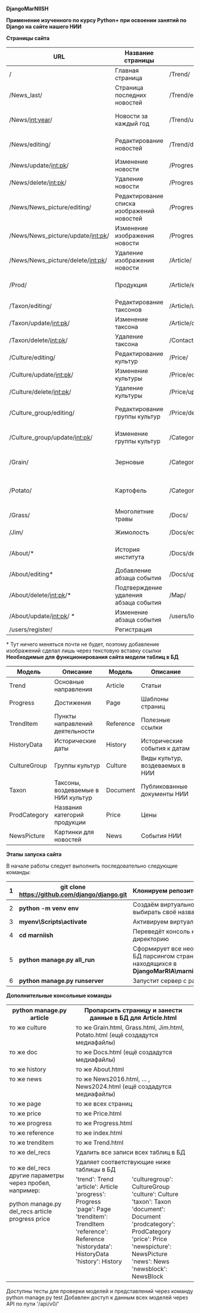 ﻿**DjangoMarNIISH**

**Применение изученного по курсу Python+ при освоении занятий по Django на сайте нашего НИИ**

**Страницы сайта**

URL | Название страницы | URL | Название страницы  
-- | --- | --- | ---  
/ | Главная страница | /Trend/ | Направления деятельности  
/News_last/ | Страница последних новостей | /Trend/editing/ | Редактирование направлений деятельности  
/News/<int:year>/ | Новости за каждый год | /Trend/update/<int:pk>/ | Изменение направления деятельности  
/News/editing/ | Редактирование новостей | /Trend/delete/<int:pk>/ | Удаление направления деятельности  
/News/update/<int:pk>/ | Изменение новости | /Progress/ | Достижения  
/News/delete/<int:pk>/ | Удаление новости | /Progress/editing/ | Редактирование достижений  
/News/News_picture/editing/ | Редактирование списка изображений новостей | /Progress/update/<int:pk>/ | Изменение достижений  
/News/News_picture/update/<int:pk>/ | Изменение изображения новости | /Progress/delete/<int:pk>/ | Удаление достижений  
/News/News_picture/delete/<int:pk>/ | Удаление изображения новости | /Article/ | Статьи  
/Prod/ | Продукция | /Article/editing/ | Редактирование списка статей НИИ  
/Taxon/editing/ | Редактирование таксонов | /Article/update/<int:pk>/ | Изменение статьи  
/Taxon/update/<int:pk>/ | Изменение таксона | /Article/delete/<int:pk>/ | Подтверждение удаления статьи  
/Taxon/delete/<int:pk>/ | Удаление таксона | /Contact/ | Контакты  
/Culture/editing/ | Редактирование культур | /Price/ | Прайс  
/Culture/update/<int:pk>/ | Изменение культуры | /Price/editing/ | Редактирование прайса  
/Culture/delete/<int:pk>/ | Удаление культуры | /Price/update/<int:pk>/ | Изменение прайса  
/Culture_group/editing/ | Редактирование группы культур | /Price/delete/<int:pk>/ | Подтверждение удаления прайса  
/Culture_group/update/<int:pk>/ | Изменение группы культур  | /Category/editing/  | Редактирование категорий продукции  
/Grain/ | Зерновые  | /Category/update/<int:pk>/  | Изменение категории продукции  
/Potato/ | Картофель  | /Category/delete/<int:pk>/  | Подтверждение удаления категории продукции  
/Grass/ | Многолетние травы  | /Docs/  | Документы  
/Jim/ | Жимолость  | /Docs/editing/  | Редактирование документов  
/About/* | История института  | /Docs/delete/<int:pk>/  | Подтверждение удаления документа  
/About/editing* | Добавление абзаца события  | /Docs/update/<int:pk>/  | Изменение документа  
/About/delete/<int:pk>/* | Подтверждение удаления абзаца события  | /Map/  | Карта сайта  
/About/update/<int:pk>/ * | Изменение абзаца события   | /users/login/ | Вход
/users/register/ | Регистрация


\* Тут ничего меняться почти не будет, поэтому добавление изображений сделал лишь через текстовую вставку ссылки
**Необходимые для функционирования сайта модели таблиц в БД**

Модель | Описание | Модель | Описание  
--- | --- | --- | ---  
Trend | Основные направления | Article | Статьи  
Progress | Достижения | Page | Шаблоны страниц  
TrendItem | Пункты направлений деятельности | Reference | Полезные ссылки  
HistoryData | Исторические даты | History | Исторические события к датам  
CultureGroup | Группы культур | Culture | Виды культур, воздеваемых в НИИ  
Taxon | Таксоны, воздеваемые в НИИ культур | Document | Публикованные документы НИИ  
ProdCategory | Названия категорий продукции | Price | Цены  
NewsPicture | Картинки для новостей | News | События НИИ  

**Этапы запуска сайта**

В начале работы следует выполнить последовательно следующие команды:

|1| **git clone https://github.com/django/django.git** |Клонируем репозиторий|
| :- |----------------------------------------------------| :- |
|2| **python -m venv env**                             |Создаём виртуальное окружение (можно выбирать своё название для env)|
|3| **myenv\Scripts\activate**                         |Активируем виртуальное окружение|
|4| **cd marniish**                                    |Переведёт консоль на рабочую директорию|
|5| **python manage.py all\_run**                      |Сформирует все необходимые таблицы в БД парсингом страниц сайта, находящихся в **DjangoMarRIA\marniish\templates\MarRIA**|
|6| **python manage.py runserver**                     |Запустит сервер с рабочим сайтом|

**Дополнительные консольные команды**

<table><tr><th colspan="1" valign="top">python manage.py article</th><th colspan="2" valign="top">Пропарсить страницу и занести данные в БД для Article.html</th></tr>
<tr><td colspan="1" valign="top">то же culture</td><td colspan="2" valign="top">то же Grain.html, Grass.html, Jim.html, Potato.html (ещё создадутся медиафайлы)</td></tr>
<tr><td colspan="1" valign="top">то же doc</td><td colspan="2" valign="top">то же Docs.html (ещё создадутся медиафайлы)</td></tr>
<tr><td colspan="1" valign="top">то же history</td><td colspan="2" valign="top">то же About.html</td></tr>
<tr><td colspan="1" valign="top">то же news</td><td colspan="2" valign="top">то же News2016.html, … , News2024.html (ещё создадутся медиафайлы)</td></tr>
<tr><td colspan="1" valign="top">то же page</td><td colspan="2" valign="top">то же всех страниц</td></tr>
<tr><td colspan="1" valign="top">то же price</td><td colspan="2" valign="top">то же Price.html</td></tr>
<tr><td colspan="1" valign="top">то же progress</td><td colspan="2" valign="top">то же Progress.html</td></tr>
<tr><td colspan="1" valign="top">то же reference</td><td colspan="2" valign="top">то же index.html</td></tr>
<tr><td colspan="1" valign="top">то же trenditem</td><td colspan="2" valign="top">то же Trend.html</td></tr>
<tr><td colspan="1" valign="top">то же del_recs</td><td colspan="2" valign="top">Удалить все записи всех таблиц в БД</td></tr>
<tr><td colspan="1" rowspan="2" valign="top"><p>то же del_recs другие параметры через пробел, например:</p><p>python manage.py del_recs article progress price</p></td><td colspan="2" valign="top">Удаляет соответствующие ниже таблицы в БД</td></tr>
<tr><td colspan="1" valign="top">'trend': Trend <br>'article': Article <br>'progress': Progress <br>'page': Page <br>'trenditem': TrendItem <br>'reference': Reference <br>'historydata': HistoryData <br>'history': History </td><td colspan="1" valign="top">'culturegroup': CultureGroup <br>'culture': Culture <br>'taxon': Taxon <br>'document': Document <br>'prodcategory': ProdCategory <br>'price': Price <br>'newspicture': NewsPicture <br>'news': News <br>'newsblock': NewsBlock</td></tr>
</table>
Доступны тесты для проверки моделей и представлений через команду python manage.py test
Добавлен доступ к данным всех моделей через API по пути '/api/v0/'
